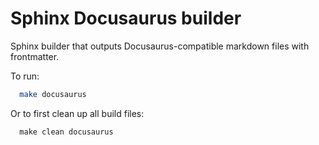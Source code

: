 # Sphinx Docusaurus builder

Sphinx builder that outputs Docusaurus-compatible markdown files with frontmatter. 

To run:
```bash
  make docusaurus
```
Or to first clean up all build files:
```
  make clean docusaurus
```